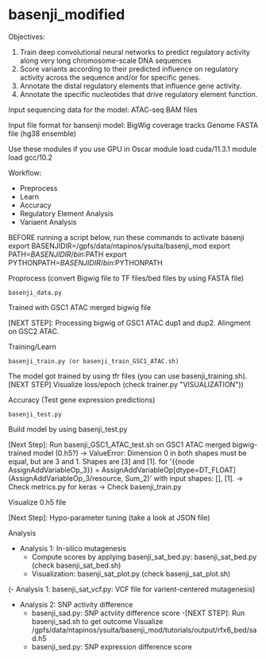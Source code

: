# basenji_modified

Objectives:
1. Train deep convolutional neural networks to predict regulatory activity along very long chromosome-scale DNA sequences
2. Score variants according to their predicted influence on regulatory activity across the sequence and/or for specific genes.
3. Annotate the distal regulatory elements that influence gene activity.
4. Annotate the specific nucleotides that drive regulatory element function.

Input sequencing data for the model:
ATAC-seq BAM files

Input file format for bansenji model: 
BigWig coverage tracks
Genome FASTA file (hg38 ensemble)

Use these modules if you use GPU in Oscar
module load cuda/11.3.1
module load gcc/10.2

Workflow:
- Preprocess
- Learn
- Accuracy
- Regulatory Element Analysis
- Variaent Analysis

BEFORE running a script below, run these commands to activate basenji
  export BASENJIDIR=/gpfs/data/ntapinos/ysuita/basenji_mod
  export PATH=$BASENJIDIR/bin:$PATH
  export PYTHONPATH=$BASENJIDIR/bin:$PYTHONPATH

Proprocess (convert Bigwig file to TF files/bed files by using FASTA file)
```
basenji_data.py
```
Trained with GSC1 ATAC merged bigwig file 

[NEXT STEP]: Processing bigwig of GSC1 ATAC dup1 and dup2. Alingment on GSC2 ATAC. 

Training/Learn
```
basenji_train.py (or basenji_train_GSC1_ATAC.sh)
```
The model got trained by using tfr files (you can use basenji_training.sh). 
[NEXT STEP] Visualize loss/epoch (check trainer.py "VISUALIZATION"))


Accuracy (Test gene expression predictions)
```
basenji_test.py
```
Build model by using basenji_test.py 

[Next Step]: Run basenji_GSC1_ATAC_test.sh on GSC1 ATAC merged bigwig-trained model (0.h5?)
-> ValueError: Dimension 0 in both shapes must be equal, but are 3 and 1. Shapes are [3] and [1]. for '{{node AssignAddVariableOp_3}} = AssignAddVariableOp[dtype=DT_FLOAT](AssignAddVariableOp_3/resource, Sum_2)' with input shapes: [], [1].
-> Check metrics.py for keras
-> Check basenji_train.py 

Visualize 0.h5 file 

[Next Step]: Hypo-parameter tuning (take a look at JSON file)

Analysis 
- Analysis 1: In-silico mutagenesis
  - Compute scores by applying basenji_sat_bed.py: basenji_sat_bed.py (check basenji_sat_bed.sh)
  - Visualization: basenji_sat_plot.py (check basenji_sat_plot.sh)

(- Analysis 1: basenji_sat_vcf.py: VCF file for varient-centered mutagenesis)
- Analysis 2: SNP activity difference
  - basenji_sad.py: SNP actviity difference score
  -[NEXT STEP]: Run basenji_sad.sh to get outcome
  Visualize /gpfs/data/ntapinos/ysuita/basenji_mod/tutorials/output/rfx6_bed/sad.h5
  - basenji_sed.py: SNP expression difference score
